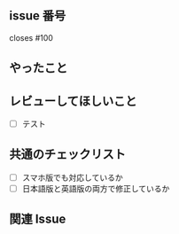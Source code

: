 <!-- あくまでテンプレートなので必ずしもすべての項目を埋めなくてよい -->
<!-- テンプレートにない項目でも自由に追加して書いてOK -->
<!-- 後から追加で編集してもOK -->

## issue 番号

<!-- 対応するissueの番号を記載、例：#100 -->
<!-- closeと付けると自動でissueも削除される -->
closes #100

## やったこと

<!-- どのような変更を行ったかを簡単にまとめる -->
<!-- 画像でBefore, Afterとかがあると分かりやすいかも -->

## レビューしてほしいこと

<!-- 動作確認するべき内容や、コードレビューをしてほしい点を簡単に書く -->
<!-- チェックリストの形式で書いてあると見やすいかも -->

- [ ] テスト

## 共通のチェックリスト

<!-- 共通してチェックするべき内容です -->
<!-- 関係なかったら無視しましょう -->

- [ ] スマホ版でも対応しているか
- [ ] 日本語版と英語版の両方で修正しているか

## 関連 Issue

<!-- このPRが関連するIssueがあればリンクしてください。 -->
